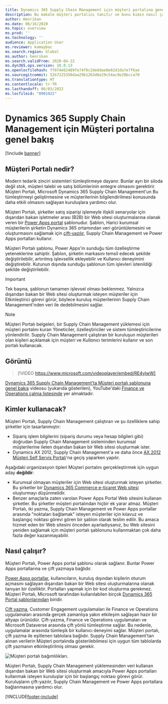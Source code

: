 ```yaml
---
title: Dynamics 365 Supply Chain Management için müşteri portalına genel bakış (video içerir)
description: Bu makale müşteri portalını tanıtır ve bunu kimin nasıl çalıştığını açıklar.
author: Henrikan
ms.date: 06/16/2020
ms.topic: overview
ms.prod: ''
ms.technology: ''
audience: Application User
ms.reviewer: kamaybac
ms.search.region: Global
ms.author: henrikan
ms.search.validFrom: 2020-04-22
ms.dyn365.ops.version: 10.0.13
ms.openlocfilehash: ff074e62489fe74f0c2de6dae0e02d1da7e7f6ae
ms.sourcegitcommit: 52b7225350daa29b1263d8e29c54ac9e20bcca70
ms.translationtype: HT
ms.contentlocale: tr-TR
ms.lasthandoff: 06/03/2022
ms.locfileid: "8901922"
---
```

# <a name="customer-portal-for-dynamics-365-supply-chain-management-overview"></a>Dynamics 365 Supply Chain Management için Müşteri portalına genel bakış

[!include [banner](../includes/banner.md)]


## <a name="what-is-the-customer-portal"></a>Müşteri Portalı nedir?

Modern tedarik zinciri sistemleri tümleştirmeye dayanır. Bunlar ayrı bir siloda değil stok, müşteri talebi ve satış bölümlerinin entegre olmasını gerektirir. Müşteri Portalı, Microsoft Dynamics 365 Supply Chain Management'un Bu tümleştirmeyi geliştirmesine ve müşterilerinin bilgilendirilmesi konusunda daha etkili olmasını sağlayan kuruluşlara yardımcı olur.

Müşteri Portalı, şirketler satış siparişi işlemeyle ilişkili senaryolar için dışarıdan bakan işletmeler arası (B2B) bir Web sitesi oluşturmalarına olanak veren bir [Power Apps portal](/powerapps/maker/portals/overview) şablonudur. Şablon, Harici kurumsal müşterilerin şirketin Dynamics 365 ortamından veri görüntülemesini ve oluşturmasını sağlamak için [çift-yazılır](../../fin-ops-core/dev-itpro/data-entities/dual-write/dual-write-home-page.md), Supply Chain Management ve Power Apps portalları kullanır.

Müşteri Portalı şablonu, Power Apps'in sunduğu tüm özelleştirme yeteneklerine sahiptir. Şablon, şirketin markasını temsil edecek şekilde değiştirilebilir, artırılmış işlevsellik ekleyebilir ve Kullanıcı deneyimini değiştirebilir. Kutunun dışında sunduğu şablonun tüm işlevleri istenildiği şekilde değiştirilebilir.

> [!IMPORTANT]
> Tek başına, şablonun tamamen işlevsel olması beklenmez. Yalnızca dışarıdan bakan bir Web sitesi oluşturmak isteyen müşteriler için Etkinleştirici görevi görür, böylece kuruluş müşterilerinin Supply Chain Management'nden veri ile dedebilmesini sağlar.

> [!NOTE]
> Müşteri Portalı belgeleri, bir Supply Chain Management yüklemesi için müşteri portalını kuran Yöneticiler, özelleştiriciler ve sistem tümleştiricilerine yönlendirilir. Supply Chain Management çalıştıran bir kuruluşun müşterileri olan kişileri açıklamak için _müşteri_ ve _Kullanıcı_ terimlerini kullanır ve son portalı kullanacak.

## <a name="video"></a>Görüntü

> [!VIDEO https://www.microsoft.com/videoplayer/embed/RE4ylwW]

[Dynamics 365 Supply Chain Management'ta Müşteri portalı şablonuna genel bakış](https://youtu.be/nPrqoLuHfV8) videosu (yukarıda gösterilen), YouTube'daki [Finance ve Operations çalma listesinde](https://www.youtube.com/playlist?list=PLcakwueIHoT_SYfIaPGoOhloFoCXiUSyW) yer almaktadır.

## <a name="who-should-use-it"></a>Kimler kullanacak?

Müşteri Portalı, Supply Chain Management çalıştıran ve şu özelliklere sahip şirketler için tasarlanmıştır:

- Sipariş işlem bilgilerini (sipariş durumu veya hesap bilgileri gibi) doğrudan Supply Chain Management sisteminden kurumsal müşterilerine ileten dışarıdan bakan bir Web sitesi oluşturmak ister.
- Dynamics AX 2012, Supply Chain Management'a ve daha önce [AX 2012 Müşteri Self Servis Portalı](/dynamicsax-2012/appuser-itpro/about-the-customer-self-service-portal)'na geçiş yaparken yapılır.

Aşağıdaki organizasyon tipleri Müşteri portalını gerçekleştirmek için uygun aday **değildir**:

- Kurumsal olmayan müşteriler için Web sitesi oluşturmak isteyen şirketler. Bu şirketler bir [Dynamics 365 Commerce e-ticaret Web sitesi](../../commerce/create-ecommerce-site.md) oluşturmayı düşünmelidir.
- Benzer amaçlarla zaten varolan Power Apps Portal Web sitesini kullanan şirketler. Bu şirketler müşteri portalından hiçbir ek yarar almaz. Müşteri Portalı, iki yazma, Supply Chain Management ve Power Apps portallar arasında "noktaları bağlamak" isteyen müşteriler için kılavuz ve başlangıç noktası görevi gören bir şablon olarak teslim edilir. Bu amaca hizmet eden bir Web sitesini önceden ayarladıysanız, bu Web sitesini yeniden sağlamak için müşteri portalı şablonunu kullanmaktan çok daha fazla değer kazanmayabilir.

## <a name="how-does-it-work"></a>Nasıl çalışır?

Müşteri Portalı, Power Apps portal şablonu olarak sağlanır. Bunlar Power Apps portallarına ve çift yazmaya bağlıdır.

[Power Apps portallar](/powerapps/maker/portals/overview), kullanıcıların, kuruluş dışından kişilerin oturum açmasını sağlayan dışarıdan bakan bir Web sitesi oluşturmalarına olanak tanıyan bir özelliktir. Portalları yapmak için bir kod oluşturma gerekmez. Müşteri Portalı, Microsoft tarafından kullanılabilen birçok [Dynamics 365 Portal şablonlarından](/powerapps/maker/portals/portal-templates#environment-with-model-driven-apps-in-dynamics-365) biridir.

[Çift yazma](/powerapps/maker/portals/overview), Customer Engagement uygulamaları ile Finance ve Operations uygulamaları arasında gerçek zamanlıya yakın etkileşim sağlayan hazır bir altyapı ürünüdür. Çift-yazma, Finance ve Operations uygulamaları ve Microsoft Dataverse arasında çift yönlü tümleştirme sağlar. Bu nedenle, uygulamalar arasında tümleşik bir kullanıcı deneyimi sağlar. Müşteri portalı, çift yazma ile eşitlenen tablolara bağlıdır. Supply Chain Management'tan alınan verilerin Müşteri portalında gösterilebilmesi için uygun tüm tablolarda çift yazmanın etkinleştirilmiş olması gerekir.

![Müşteri portalı bağımlılıkları.](media/customer-portal-elements.png "Müşteri portalına bağımlılıklar")

Müşteri Portalı, Supply Chain Management yüklemesinden veri kullanan dışarıdan bakan bir Web sitesi oluşturmak amacıyla Power Apps portalları kullanmak isteyen kuruluşlar için bir başlangıç noktası görevi görür. Kuruluşların çift-yazılır, Supply Chain Management ve Power Apps portallara bağlanmasına yardımcı olur.


[!INCLUDE[footer-include](../../includes/footer-banner.md)]